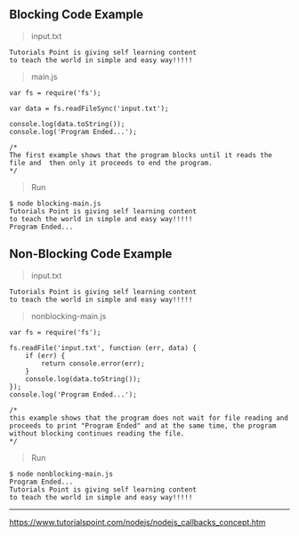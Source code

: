 ## Blocking Code Example  

> input.txt  

```
Tutorials Point is giving self learning content
to teach the world in simple and easy way!!!!!
```  

> main.js  

```
var fs = require('fs');

var data = fs.readFileSync('input.txt');

console.log(data.toString());
console.log('Program Ended...');

/*
The first example shows that the program blocks until it reads the file and  then only it proceeds to end the program.
*/
```  

> Run  

```
$ node blocking-main.js
Tutorials Point is giving self learning content
to teach the world in simple and easy way!!!!!
Program Ended...
```  

## Non-Blocking Code Example  

> input.txt  

```
Tutorials Point is giving self learning content
to teach the world in simple and easy way!!!!!
```  

> nonblocking-main.js  

```
var fs = require('fs');

fs.readFile('input.txt', function (err, data) {
    if (err) {
        return console.error(err);
    }
    console.log(data.toString());
});
console.log('Program Ended...');  

/*
this example shows that the program does not wait for file reading and 
proceeds to print "Program Ended" and at the same time, the program without blocking continues reading the file.
*/
```

> Run  

```
$ node nonblocking-main.js
Program Ended...
Tutorials Point is giving self learning content
to teach the world in simple and easy way!!!!!
```






---  

https://www.tutorialspoint.com/nodejs/nodejs_callbacks_concept.htm